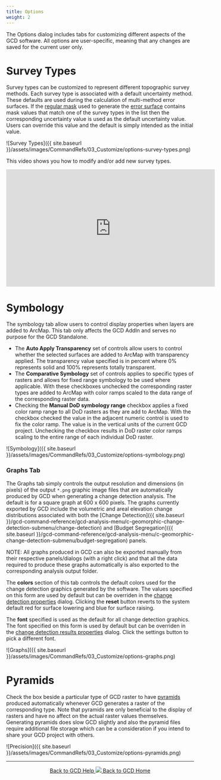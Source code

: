 ```yaml
---
title: Options
weight: 2
---
```


The Options dialog includes tabs for customizing different aspects of the GCD software. All options are user-specific, meaning that any changes are saved for the current user only.

# Survey Types

Survey types can be customized to represent different topographic survey methods. Each survey type is associated with a default uncertainty method. These defaults are used during the calculation of multi-method error surfaces. If the [regular mask]({{site.baseurl}}/Help/Inputs/Masks/regular-masks.html) used to generate the [error surface]({{site.baseurl}}/Help/Inputs/error-surfaces.html) contains mask values that match one of the survey types in the list then the corresponding uncertainty value is used as the default uncertainty value. Users can override this value and the default is simply intended as the initial value.

![Survey Types]({{ site.baseurl }}/assets/images/CommandRefs/03_Customize/options-survey-types.png)

This video shows you how to modify and/or add new survey types.

<div class="responsive-embed">
<iframe width="560" height="315" src="https://www.youtube.com/embed/ncR_m23hy18" frameborder="0" gesture="media" allow="encrypted-media" allowfullscreen></iframe>
</div>

# Symbology

The symbology tab allow users to control display properties when layers are added to ArcMap. This tab only affects the GCD AddIn and serves no purpose for the GCD Standalone.

* The **Auto Apply Transparency** set of controls allow users to control whether the selected surfaces are added to ArcMap with transparency applied. The transparency value specified is in percent where 0% represents solid and 100% represents totally transparent.
* The **Comparative Symbology** set of controls applies to specific types of rasters and allows for fixed range symbology to be used where applicable. With these checkboxes unchecked the corresponding raster types are added to ArcMap with color ramps scaled to the data range of the corresponding raster data.
* Checking the **Manual DoD symbology range** checkbox applies a fixed color ramp range to all DoD rasters as they are add to ArcMap. With the checkbox checked the value in the adjacent numeric control is used to fix the color ramp. The value is in the vertical units of the current GCD project. Unchecking the checkbox results in DoD raster color ramps scaling to the entire range of each individual DoD raster.

![Symbology]({{ site.baseurl }}/assets/images/CommandRefs/03_Customize/options-symbology.png)

### Graphs Tab

The Graphs tab simply controls the output resolution and dimensions (in pixels) of the output `*.png` graphic image files that are automatically produced by GCD when generating a change detection analysis. The default is for a square graph at 600 x 600 pixels. The graphs currently exported by GCD include the volumetric and areal elevation change distributions associated with both the [Change Detection]({{ site.baseurl }}/gcd-command-reference/gcd-analysis-menu/c-geomorphic-change-detection-submenu/change-detection) and [Budget Segregation]({{ site.baseurl }}/gcd-command-reference/gcd-analysis-menu/c-geomorphic-change-detection-submenu/budget-segregation) panels.

NOTE: All graphs produced in GCD can also be exported manually from their respective panels/dialogs (with a right click) and that all the data required to produce these graphs automatically is also exported to the corresponding analysis output folder.

The **colors** section of this tab controls the default colors used for the change detection graphics generated by the software. The values specified on this form are used by default but can be overriden in the [change detection properties]({{site.baseurl}}/Help/Analyses/Change_Detection/change-detection.html) dialog. Clicking the **reset** button reverts to the system default red for surface lowering and blue for surface raising.

The **font** specified is used as the default for all change detection graphics. The font specified on this form is used by default but can be overriden in the [change detection results properties]({{site.baseurl}}/Help/Analyses/Change_Detection/change-detection-results.html#chart-settings) dialog. Click the settings button to pick a different font.

![Graphs]({{ site.baseurl }}/assets/images/CommandRefs/03_Customize/options-graphs.png)

# Pyramids

Check the box beside a particular type of GCD raster to have [pyramids](http://desktop.arcgis.com/en/arcmap/10.3/manage-data/raster-and-images/raster-pyramids.htm) produced automatically whenever GCD generates a raster of the corresponding type. Note that pyramids are only beneficial to the display of rasters and have no affect on the actual raster values themselves. Generating pyramids does slow GCD slightly and also the pyramid files require additional file storage which can be a consideration if you intend to share your GCD project with others.

![Precision]({{ site.baseurl }}/assets/images/CommandRefs/03_Customize/options-pyramids.png)

------
<div align="center">
	<a class="hollow button" href="{{ site.baseurl }}/Help"><i class="fa fa-chevron-circle-left"></i>  Back to GCD Help </a>  
	<a class="hollow button" href="{{ site.baseurl }}/"><img src="{{ site.baseurl}}/assets/images/icons/GCDAddIn.png">  Back to GCD Home </a>  
</div>